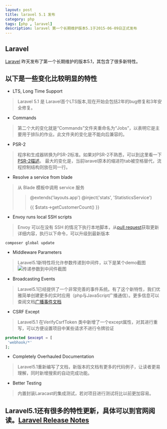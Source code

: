 ```yaml
---
layout: post
title: laravel 5.1 发布
category: php
tags: [php , laravel]
description: laravel 第一个长期维护版本5.1于2015-06-09日正式发布
---
```


## Laravel
[Laravel][1] 昨天发布了第一个长期维护的版本5.1，其包含了很多新特性。

## 以下是一些变化比较明显的特性

+ LTS, Long Time Support

> Laravel 5.1 是 Laravel首个LTS版本,现在开始会包括2年的bug修复和3年安全修复。

+ Commands

> 第二个大的变化就是“Commands”文件夹重命名为“Jobs”，以表明它是主要用于排队的作业。此文件夹的变化是不能向后兼容的。

+ PSR-2

> 程序和生成器转换为PSR-2标准。如果对PSR-2不熟悉，可以到这里看一下[PSR-2描述][2]。
最大的变化是，当前laravel原本的缩进符tab被空格替代，流程控制结构则放在同一行。

+ Resolve a service from blade

> 从 Blade 模板中调用 service 服务
>> @extends('layouts.app')
>> @inject('stats', 'StatisticsService')
>> <div>{{ $stats->getCustomerCount() }}</div>

+ Envoy runs local SSH scripts

> Envoy 可以在没有 SSH 的情况下执行本地脚本，从[pull request][3]获取更新详细内容，执行以下命令，可以升级到最新版本
```
composer global update
```

+ Middleware Parameters

> Laravel5.1新特性将允许参数传递到中间件，以下是某个demo截图
![传递参数到中间件截图][4]

+ Broadcasting Events

> Laravel5.1已经提供了一个非常完善的事件系统。有了这个新特性，我们优雅简单创建更多的实时应用（php与JavaScript广播通信）。更多信息可以查阅文档[广播事件文档][5]

+ CSRF Except

> Laravel5.1 在VerifyCsrfToken 类中新增了一个except属性，对其进行重写，可以方便设置项目中某些请求不进行令牌验证
```php
protected $except = [
 'webhook/*'
];
```

+ Completely Overhauled Documentation

> Laravel5.1重新编写了文档，新版本的文档有更多的代码例子，让读者更易理解，同时新增搜索的自动完成功能。

+ Better Testing

> 内置封装Laracast的集成测试，若对项目进行测试将比以前更加容易。

## Laravel5.1还有很多的特性更新，具体可以到官网阅读。[Laravel Release Notes][6]


  [1]: http://laravel.com/
  [2]: https://github.com/php-fig/fig-standards/blob/master/accepted/PSR-2-coding-style-guide.md
  [3]: https://github.com/laravel/envoy/pull/43
  [4]: https://d1zj60nuin5mrx.cloudfront.net/media/2015/02/24125618/middleware-parameters.png
  [5]: http://laravel.com/docs/5.1/events#broadcasting-events
  [6]: http://laravel.com/docs/5.1/releases#laravel-5.1
